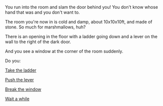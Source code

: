 You run into the room and slam the door behind you! You don't know whose hand that was and you don't want to.

The room you're now in is cold and damp, about 10x10x10ft, and made of stone.  So much for marshmallows, huh?

There is an opening in the floor with a ladder going down and a lever on the wall to the right of the dark door.

And you see a window at the corner of the room suddenly.

Do you:

[Take the ladder](take-ladder/open-sky.md)

[Push the lever](push-lever/bear.md)

[Break the window](break-window/coldroom.md)

[Wait a while](go-sleep/go-sleep.md)
